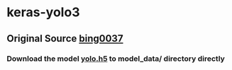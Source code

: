 # keras-yolo3
## Original Source [bing0037](https://github.com/bing0037/keras-yolo3)
### Download the model [yolo.h5](https://drive.google.com/uc?export=download&confirm=8R0l&id=1Dd-uUhhXvosXiIIZM8tiXoZyENJxIY4u) to model_data/ directory directly
